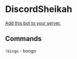 # DiscordSheikah

[Add this bot to your server.](https://discordapp.com/oauth2/authorize?client_id=305773510192660480&scope=bot&permissions=0)

## Commands

`!bingo` - bongo


